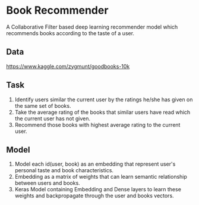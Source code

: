 # Book Recommender
A Collaborative Filter based deep learning recommender model which recommends books according to the taste of a user.

## Data
https://www.kaggle.com/zygmunt/goodbooks-10k

## Task
1. Identify users similar the current user by the ratings he/she has given on the same set of books.
2. Take the average rating of the books that similar users have read which the current user has not given.
3. Recommend those books with highest average rating to the current user.

## Model
1. Model each id(user, book) as an embedding that represent user's personal taste and book characteristics.
2. Embedding as a matrix of weights that can learn semantic relationship between users and books.
3. Keras Model containing Embedding and Dense layers to learn these weights and backpropagate through the user and books vectors.

